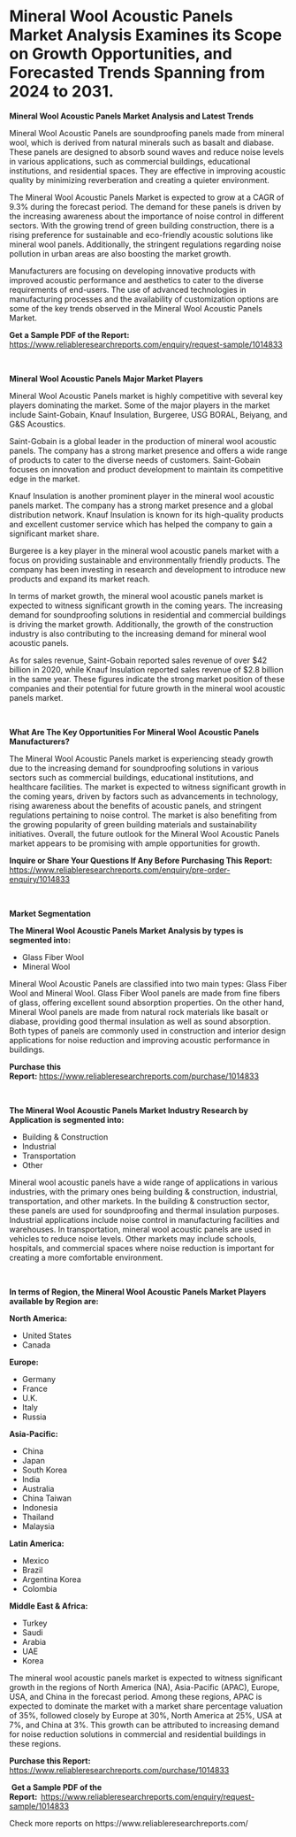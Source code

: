 <p><h1>Mineral Wool Acoustic Panels Market Analysis Examines its Scope on Growth Opportunities, and Forecasted Trends Spanning from 2024 to 2031.</h1></p><p><strong>Mineral Wool Acoustic Panels Market Analysis and Latest Trends</strong></p>
<p><p>Mineral Wool Acoustic Panels are soundproofing panels made from mineral wool, which is derived from natural minerals such as basalt and diabase. These panels are designed to absorb sound waves and reduce noise levels in various applications, such as commercial buildings, educational institutions, and residential spaces. They are effective in improving acoustic quality by minimizing reverberation and creating a quieter environment.</p><p>The Mineral Wool Acoustic Panels Market is expected to grow at a CAGR of 9.3% during the forecast period. The demand for these panels is driven by the increasing awareness about the importance of noise control in different sectors. With the growing trend of green building construction, there is a rising preference for sustainable and eco-friendly acoustic solutions like mineral wool panels. Additionally, the stringent regulations regarding noise pollution in urban areas are also boosting the market growth.</p><p>Manufacturers are focusing on developing innovative products with improved acoustic performance and aesthetics to cater to the diverse requirements of end-users. The use of advanced technologies in manufacturing processes and the availability of customization options are some of the key trends observed in the Mineral Wool Acoustic Panels Market.</p></p>
<p><strong>Get a Sample PDF of the Report:&nbsp;</strong> <a href="https://www.reliableresearchreports.com/enquiry/request-sample/1014833">https://www.reliableresearchreports.com/enquiry/request-sample/1014833</a></p>
<p>&nbsp;</p>
<p><strong>Mineral Wool Acoustic Panels Major Market Players</strong></p>
<p><p>Mineral Wool Acoustic Panels market is highly competitive with several key players dominating the market. Some of the major players in the market include Saint-Gobain, Knauf Insulation, Burgeree, USG BORAL, Beiyang, and G&S Acoustics.</p><p>Saint-Gobain is a global leader in the production of mineral wool acoustic panels. The company has a strong market presence and offers a wide range of products to cater to the diverse needs of customers. Saint-Gobain focuses on innovation and product development to maintain its competitive edge in the market. </p><p>Knauf Insulation is another prominent player in the mineral wool acoustic panels market. The company has a strong market presence and a global distribution network. Knauf Insulation is known for its high-quality products and excellent customer service which has helped the company to gain a significant market share.</p><p>Burgeree is a key player in the mineral wool acoustic panels market with a focus on providing sustainable and environmentally friendly products. The company has been investing in research and development to introduce new products and expand its market reach.</p><p>In terms of market growth, the mineral wool acoustic panels market is expected to witness significant growth in the coming years. The increasing demand for soundproofing solutions in residential and commercial buildings is driving the market growth. Additionally, the growth of the construction industry is also contributing to the increasing demand for mineral wool acoustic panels.</p><p>As for sales revenue, Saint-Gobain reported sales revenue of over $42 billion in 2020, while Knauf Insulation reported sales revenue of $2.8 billion in the same year. These figures indicate the strong market position of these companies and their potential for future growth in the mineral wool acoustic panels market.</p></p>
<p>&nbsp;</p>
<p><strong>What Are The Key Opportunities For Mineral Wool Acoustic Panels Manufacturers?</strong></p>
<p><p>The Mineral Wool Acoustic Panels market is experiencing steady growth due to the increasing demand for soundproofing solutions in various sectors such as commercial buildings, educational institutions, and healthcare facilities. The market is expected to witness significant growth in the coming years, driven by factors such as advancements in technology, rising awareness about the benefits of acoustic panels, and stringent regulations pertaining to noise control. The market is also benefiting from the growing popularity of green building materials and sustainability initiatives. Overall, the future outlook for the Mineral Wool Acoustic Panels market appears to be promising with ample opportunities for growth.</p></p>
<p><strong>Inquire or Share Your Questions If Any Before Purchasing This Report:</strong> <a href="https://www.reliableresearchreports.com/enquiry/pre-order-enquiry/1014833">https://www.reliableresearchreports.com/enquiry/pre-order-enquiry/1014833</a></p>
<p>&nbsp;</p>
<p><strong>Market Segmentation</strong></p>
<p><strong>The Mineral Wool Acoustic Panels Market Analysis by types is segmented into:</strong></p>
<p><ul><li>Glass Fiber Wool</li><li>Mineral Wool</li></ul></p>
<p><p>Mineral Wool Acoustic Panels are classified into two main types: Glass Fiber Wool and Mineral Wool. Glass Fiber Wool panels are made from fine fibers of glass, offering excellent sound absorption properties. On the other hand, Mineral Wool panels are made from natural rock materials like basalt or diabase, providing good thermal insulation as well as sound absorption. Both types of panels are commonly used in construction and interior design applications for noise reduction and improving acoustic performance in buildings.</p></p>
<p><strong>Purchase this Report:&nbsp;</strong><a href="https://www.reliableresearchreports.com/purchase/1014833">https://www.reliableresearchreports.com/purchase/1014833</a></p>
<p>&nbsp;</p>
<p><strong>The Mineral Wool Acoustic Panels Market Industry Research by Application is segmented into:</strong></p>
<p><ul><li>Building & Construction</li><li>Industrial</li><li>Transportation</li><li>Other</li></ul></p>
<p><p>Mineral wool acoustic panels have a wide range of applications in various industries, with the primary ones being building & construction, industrial, transportation, and other markets. In the building & construction sector, these panels are used for soundproofing and thermal insulation purposes. Industrial applications include noise control in manufacturing facilities and warehouses. In transportation, mineral wool acoustic panels are used in vehicles to reduce noise levels. Other markets may include schools, hospitals, and commercial spaces where noise reduction is important for creating a more comfortable environment.</p></p>
<p>&nbsp;</p>
<p><strong>In terms of Region, the Mineral Wool Acoustic Panels Market Players available by Region are:</strong></p>
<p>
    <p> <strong> North America: </strong>
        <ul>
            <li>United States</li>
            <li>Canada</li>
        </ul>
        </p> 
    <p> <strong> Europe: </strong>
        <ul>
            <li>Germany</li>
            <li>France</li>
            <li>U.K.</li>
            <li>Italy</li>
            <li>Russia</li>
        </ul>
        </p> 
    <p> <strong> Asia-Pacific: </strong>
        <ul>
            <li>China</li>
            <li>Japan</li>
            <li>South Korea</li>
            <li>India</li>
            <li>Australia</li>
            <li>China Taiwan</li>
            <li>Indonesia</li>
            <li>Thailand</li>
            <li>Malaysia</li>
        </ul>
        </p> 
    <p> <strong> Latin America: </strong>
        <ul>
            <li>Mexico</li>
            <li>Brazil</li>
            <li>Argentina Korea</li>
            <li>Colombia</li>
        </ul>
        </p> 
    <p> <strong> Middle East & Africa: </strong>
        <ul>
            <li>Turkey</li>
            <li>Saudi</li>
            <li>Arabia</li>
            <li>UAE</li>
            <li>Korea</li>
        </ul>
    </p>
    </p>
<p><p>The mineral wool acoustic panels market is expected to witness significant growth in the regions of North America (NA), Asia-Pacific (APAC), Europe, USA, and China in the forecast period. Among these regions, APAC is expected to dominate the market with a market share percentage valuation of 35%, followed closely by Europe at 30%, North America at 25%, USA at 7%, and China at 3%. This growth can be attributed to increasing demand for noise reduction solutions in commercial and residential buildings in these regions.</p></p>
<p><strong>Purchase this Report: </strong><a href="https://www.reliableresearchreports.com/purchase/1014833">https://www.reliableresearchreports.com/purchase/1014833</a></p>
<p>&nbsp;<strong>Get a Sample PDF of the Report:&nbsp;&nbsp;</strong><a href="https://www.reliableresearchreports.com/enquiry/request-sample/1014833">https://www.reliableresearchreports.com/enquiry/request-sample/1014833</a></p>
<p><strong></strong></p>
<p>Check more reports on https://www.reliableresearchreports.com/</p>